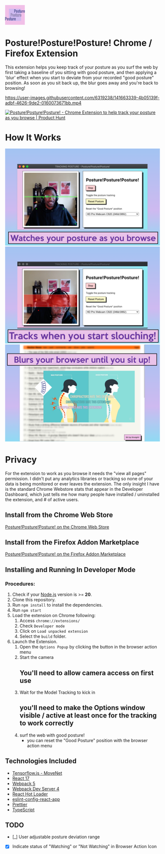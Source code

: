 <img src="src/assets/img/icon-128.png" width="64"/>

# Posture!Posture!Posture! Chrome / Firefox Extension

This extension helps you keep track of your posture as you surf the web by first taking a baseline of you sitting with good posture, and then applying a 'blur' effect when you start to deviate from your recorded "good posture" position. As soon as you sit back up, the blur goes away and you're back to browsing!

https://user-images.githubusercontent.com/6319238/141663339-4b05139f-adbf-4626-9de2-0160073671bb.mp4

<a href="https://www.producthunt.com/posts/posture-posture-posture?utm_source=badge-featured&utm_medium=badge&utm_souce=badge-posture&#0045;posture&#0045;posture" target="_blank"><img src="https://api.producthunt.com/widgets/embed-image/v1/featured.svg?post_id=368940&theme=light" alt="Posture&#0033;Posture&#0033;Posture&#0033; - Chrome&#0032;Extension&#0032;to&#0032;help&#0032;track&#0032;your&#0032;posture&#0032;as&#0032;you&#0032;browse | Product Hunt" style="width: 250px; height: 54px;" width="250" height="54" /></a>

# How It Works

<img src="src/assets/img/chrome-extension-screenshot-1280x800-step-1.png" width="600"/>
<img src="src/assets/img/chrome-extension-screenshot-1280x800-step-2.png" width="600"/>
<img src="src/assets/img/chrome-extension-screenshot-1280x800-step-3.png" width="600"/>


# Privacy 
For the extension to work as you browse it needs the "view all pages" permission. I didn't put any analytics libraries or tracking so none of your data is being monitored or ever leaves the extension. The only insight I have is the standard Chrome Webstore stats that appear in the Developer Dashboard, which just tells me how many people have installed / uninstalled the extension, and # of active users.


## Install from the Chrome Web Store

[Posture!Posture!Posture! on the Chrome Web Store](https://chrome.google.com/webstore/detail/posturepostureposture/ekleaenhplpaiincbdkbebmeccfgmbll)


## Install from the Firefox Addon Marketplace

[Posture!Posture!Posture! on the Firefox Addon Marketplace](https://addons.mozilla.org/en-US/firefox/addon/posture-posture-posture/)


## Installing and Running In Developer Mode

### Procedures:

1. Check if your [Node.js](https://nodejs.org/) version is >= **20**.
2. Clone this repository.
3. Run `npm install` to install the dependencies.
4. Run `npm start`
5. Load the extension on Chrome following:
   1. Access `chrome://extensions/`
   2. Check `Developer mode`
   3. Click on `Load unpacked extension`
   4. Select the `build` folder.
6. Launch the Extension.
   1. Open the `Options Popup` by clicking the button in the browser action menu
   2. Start the camera
      ## You'll need to allow camera access on first use
   3. Wait for the Model Tracking to kick in
      ## you'll need to make the Options window visible / active at least once for the tracking to work correctly
   4. surf the web with good posture!
      - you can reset the "Good Posture" position with the browser action menu

## Technologies Included

- [Tensorflow.js - MoveNet](https://www.tensorflow.org/hub/tutorials/movenet)
- [React 17](https://reactjs.org)
- [Webpack 5](https://webpack.js.org/)
- [Webpack Dev Server 4](https://webpack.js.org/configuration/dev-server/)
- [React Hot Loader](https://github.com/gaearon/react-hot-loader)
- [eslint-config-react-app](https://www.npmjs.com/package/eslint-config-react-app)
- [Prettier](https://prettier.io/)
- [TypeScript](https://www.typescriptlang.org/)

## TODO

- [_] User adjustable posture deviation range
- [x] Indicate status of "Watching" or "Not Watching" in Browser Action Icon
